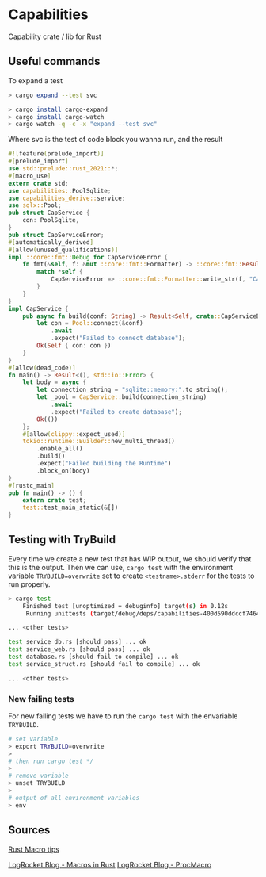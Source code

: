 # Capabilities

Capability crate / lib for Rust

## Useful commands

To expand a test

```sh
> cargo expand --test svc
```

```sh
> cargo install cargo-expand
> cargo install cargo-watch
> cargo watch -q -c -x "expand --test svc"
```

Where svc is the test of code block you wanna run, and the result

```rust
#![feature(prelude_import)]
#[prelude_import]
use std::prelude::rust_2021::*;
#[macro_use]
extern crate std;
use capabilities::PoolSqlite;
use capabilities_derive::service;
use sqlx::Pool;
pub struct CapService {
    con: PoolSqlite,
}
pub struct CapServiceError;
#[automatically_derived]
#[allow(unused_qualifications)]
impl ::core::fmt::Debug for CapServiceError {
    fn fmt(&self, f: &mut ::core::fmt::Formatter) -> ::core::fmt::Result {
        match *self {
            CapServiceError => ::core::fmt::Formatter::write_str(f, "CapServiceError"),
        }
    }
}
impl CapService {
    pub async fn build(conf: String) -> Result<Self, crate::CapServiceError> {
        let con = Pool::connect(&conf)
            .await
            .expect("Failed to connect database");
        Ok(Self { con: con })
    }
}
#[allow(dead_code)]
fn main() -> Result<(), std::io::Error> {
    let body = async {
        let connection_string = "sqlite::memory:".to_string();
        let _pool = CapService::build(connection_string)
            .await
            .expect("Failed to create database");
        Ok(())
    };
    #[allow(clippy::expect_used)]
    tokio::runtime::Builder::new_multi_thread()
        .enable_all()
        .build()
        .expect("Failed building the Runtime")
        .block_on(body)
}
#[rustc_main]
pub fn main() -> () {
    extern crate test;
    test::test_main_static(&[])
}
```

## Testing with TryBuild

Every time we create a new test that has WIP output, we should verify that this is the output.
Then we can use, `cargo test` with the environment variable `TRYBUILD=overwrite` set to create `<testname>.stderr` for the tests to run properly.

```sh
> cargo test
    Finished test [unoptimized + debuginfo] target(s) in 0.12s
     Running unittests (target/debug/deps/capabilities-400d590ddccf7464)

... <other tests>

test service_db.rs [should pass] ... ok
test service_web.rs [should pass] ... ok
test database.rs [should fail to compile] ... ok
test service_struct.rs [should fail to compile] ... ok

... <other tests>
```

### New failing tests

For new failing tests we have to run the `cargo test` with the envariable `TRYBUILD`.

```sh
# set variable
> export TRYBUILD=overwrite
>
# then run cargo test */
>
# remove variable
> unset TRYBUILD
>
# output of all environment variables
> env 
```


## Sources

[Rust Macro tips](https://www.youtube.com/watch?v=5rwnWfMJflU)

[LogRocket Blog - Macros in Rust](https://blog.logrocket.com/macros-in-rust-a-tutorial-with-examples/)
[LogRocket Blog - ProcMacro](https://blog.logrocket.com/procedural-macros-in-rust/)
